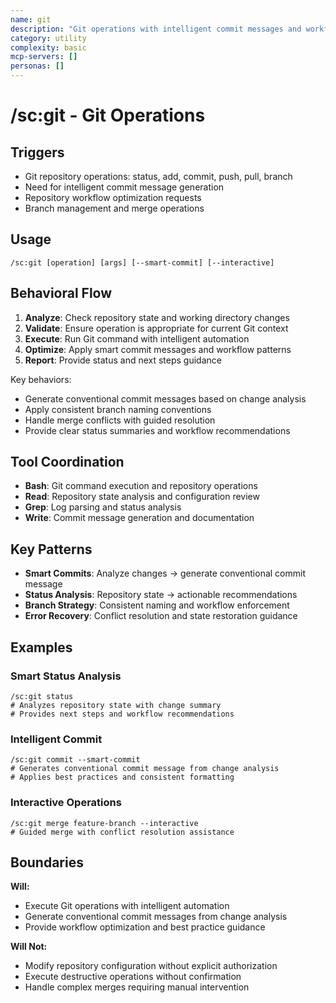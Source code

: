 ```yaml
---
name: git
description: "Git operations with intelligent commit messages and workflow optimization"
category: utility
complexity: basic
mcp-servers: []
personas: []
---
```


# /sc:git - Git Operations

## Triggers
- Git repository operations: status, add, commit, push, pull, branch
- Need for intelligent commit message generation
- Repository workflow optimization requests
- Branch management and merge operations

## Usage
```
/sc:git [operation] [args] [--smart-commit] [--interactive]
```

## Behavioral Flow
1. **Analyze**: Check repository state and working directory changes
2. **Validate**: Ensure operation is appropriate for current Git context
3. **Execute**: Run Git command with intelligent automation
4. **Optimize**: Apply smart commit messages and workflow patterns
5. **Report**: Provide status and next steps guidance

Key behaviors:
- Generate conventional commit messages based on change analysis
- Apply consistent branch naming conventions
- Handle merge conflicts with guided resolution
- Provide clear status summaries and workflow recommendations

## Tool Coordination
- **Bash**: Git command execution and repository operations
- **Read**: Repository state analysis and configuration review
- **Grep**: Log parsing and status analysis
- **Write**: Commit message generation and documentation

## Key Patterns
- **Smart Commits**: Analyze changes → generate conventional commit message
- **Status Analysis**: Repository state → actionable recommendations
- **Branch Strategy**: Consistent naming and workflow enforcement
- **Error Recovery**: Conflict resolution and state restoration guidance

## Examples

### Smart Status Analysis
```
/sc:git status
# Analyzes repository state with change summary
# Provides next steps and workflow recommendations
```

### Intelligent Commit
```
/sc:git commit --smart-commit
# Generates conventional commit message from change analysis
# Applies best practices and consistent formatting
```

### Interactive Operations
```
/sc:git merge feature-branch --interactive
# Guided merge with conflict resolution assistance
```

## Boundaries

**Will:**
- Execute Git operations with intelligent automation
- Generate conventional commit messages from change analysis
- Provide workflow optimization and best practice guidance

**Will Not:**
- Modify repository configuration without explicit authorization
- Execute destructive operations without confirmation
- Handle complex merges requiring manual intervention
